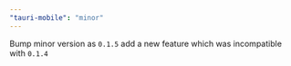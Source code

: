 ```yaml
---
"tauri-mobile": "minor"
---
```


Bump minor version as `0.1.5` add a new feature which was incompatible with `0.1.4`
